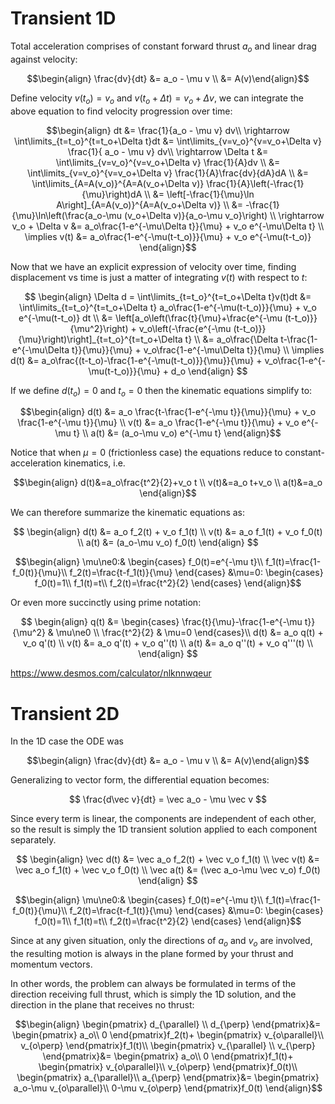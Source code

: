 # Transient 1D

Total acceleration comprises of constant forward thrust $a_o$ and linear drag against velocity:

$$\begin{align}
\frac{dv}{dt} 
&= a_o - \mu v \\
&= A(v)\end{align}$$

Define velocity $v(t_o)=v_o$ and $v(t_o+\Delta t)=v_o+\Delta v$, we can integrate the above equation to find velocity progression over time:

$$\begin{align}
dt &= \frac{1}{a_o - \mu v} dv\\
\rightarrow \int\limits_{t=t_o}^{t=t_o+\Delta t}dt
&= \int\limits_{v=v_o}^{v=v_o+\Delta v} \frac{1}{ a_o - \mu v} dv\\
\rightarrow \Delta t
&= \int\limits_{v=v_o}^{v=v_o+\Delta v} \frac{1}{A}dv \\
&= \int\limits_{v=v_o}^{v=v_o+\Delta v} \frac{1}{A}\frac{dv}{dA}dA \\
&= \int\limits_{A=A(v_o)}^{A=A(v_o+\Delta v)} \frac{1}{A}\left(-\frac{1}{\mu}\right)dA \\
&= \left[-\frac{1}{\mu}\ln A\right]_{A=A(v_o)}^{A=A(v_o+\Delta v)} \\
&= -\frac{1}{\mu}\ln\left(\frac{a_o-\mu (v_o+\Delta v)}{a_o-\mu v_o}\right) \\
\rightarrow v_o + \Delta v
&= a_o\frac{1-e^{-\mu\Delta t}}{\mu} + v_o e^{-\mu\Delta t} \\
\implies v(t)
&= a_o\frac{1-e^{-\mu(t-t_o)}}{\mu} + v_o e^{-\mu(t-t_o)} 
\end{align}$$

Now that we have an explicit expression of velocity over time, finding displacement vs time is just a matter of integrating $v(t)$ with respect to $t$:

$$
\begin{align}
\Delta d 
= \int\limits_{t=t_o}^{t=t_o+\Delta t}v(t)dt 
&= \int\limits_{t=t_o}^{t=t_o+\Delta t} a_o\frac{1-e^{-\mu(t-t_o)}}{\mu} + v_o e^{-\mu(t-t_o)} dt \\
&= \left[a_o\left(\frac{t}{\mu}+\frac{e^{-\mu (t-t_o)}}{\mu^2}\right) + v_o\left(-\frac{e^{-\mu (t-t_o)}}{\mu}\right)\right]_{t=t_o}^{t=t_o+\Delta t} \\
&= a_o\frac{\Delta t-\frac{1-e^{-\mu\Delta t}}{\mu}}{\mu} + v_o\frac{1-e^{-\mu\Delta t}}{\mu} \\
\implies d(t) 
&= a_o\frac{(t-t_o)-\frac{1-e^{-\mu(t-t_o)}}{\mu}}{\mu} + v_o\frac{1-e^{-\mu(t-t_o)}}{\mu} + d_o
\end{align}
$$

If we define $d(t_o)=0$ and $t_o=0$ then the kinematic equations simplify to:

$$\begin{align}
d(t) &= a_o \frac{t-\frac{1-e^{-\mu t}}{\mu}}{\mu} + v_o \frac{1-e^{-\mu t}}{\mu} \\
v(t) &= a_o \frac{1-e^{-\mu t}}{\mu} + v_o e^{-\mu t} \\
a(t) &= (a_o-\mu v_o) e^{-\mu t} 
\end{align}$$

Notice that when $\mu=0$ (frictionless case) the equations reduce to constant-acceleration kinematics, i.e. 

$$\begin{align}
d(t)&=a_o\frac{t^2}{2}+v_o t \\ 
v(t)&=a_o t+v_o \\ 
a(t)&=a_o
\end{align}$$

We can therefore summarize the kinematic equations as:

$$
\begin{align}
d(t) &= a_o f_2(t) + v_o f_1(t) \\
v(t) &= a_o f_1(t) + v_o f_0(t) \\
a(t) &= (a_o-\mu v_o) f_0(t)
\end{align}
$$

$$\begin{align}
\mu\ne0:&
\begin{cases}
f_0(t)=e^{-\mu t}\\
f_1(t)=\frac{1-f_0(t)}{\mu}\\
f_2(t)=\frac{t-f_1(t)}{\mu}
\end{cases}
&\mu=0:
\begin{cases}
f_0(t)=1\\
f_1(t)=t\\
f_2(t)=\frac{t^2}{2}
\end{cases}
\end{align}$$

Or even more succinctly using prime notation:

$$
\begin{align}
q(t) &=
\begin{cases}
\frac{t}{\mu}-\frac{1-e^{-\mu t}}{\mu^2} & \mu\ne0 \\
\frac{t^2}{2} & \mu=0
\end{cases}\\
d(t) &= a_o q(t) + v_o q'(t) \\
v(t) &= a_o q'(t) + v_o q''(t) \\
a(t) &= a_o q''(t) + v_o q'''(t) \\
\end{align}
$$


https://www.desmos.com/calculator/nlknnwqeur

# Transient 2D

In the 1D case the ODE was

$$\begin{align}
\frac{dv}{dt} 
&= a_o - \mu v \\
&= A(v)\end{align}$$

Generalizing to vector form, the differential equation becomes:

$$ \frac{d\vec v}{dt} = \vec a_o - \mu \vec v $$

Since every term is linear, the components are independent of each other, so the result is simply the 1D transient solution applied to each component separately.

$$
\begin{align}
\vec d(t) &= \vec a_o f_2(t) + \vec v_o f_1(t) \\
\vec v(t) &= \vec a_o f_1(t) + \vec v_o f_0(t) \\
\vec a(t) &= (\vec a_o-\mu \vec v_o) f_0(t)
\end{align}
$$

$$\begin{align}
\mu\ne0:&
\begin{cases}
f_0(t)=e^{-\mu t}\\
f_1(t)=\frac{1-f_0(t)}{\mu}\\
f_2(t)=\frac{t-f_1(t)}{\mu}
\end{cases}
&\mu=0:
\begin{cases}
f_0(t)=1\\
f_1(t)=t\\
f_2(t)=\frac{t^2}{2}
\end{cases}
\end{align}$$

Since at any given situation, only the directions of $a_o$ and $v_o$ are involved, the resulting motion is always in the plane formed by your thrust and momentum vectors.

In other words, the problem can always be formulated in terms of the direction receiving full thrust, which is simply the 1D solution, and the direction in the plane that receives no thrust:

$$\begin{align}
\begin{pmatrix}
d_{\parallel} \\
d_{\perp}
\end{pmatrix}&=
\begin{pmatrix}
a_o\\
0
\end{pmatrix}f_2(t)+
\begin{pmatrix}
v_{o\parallel}\\
v_{o\perp}
\end{pmatrix}f_1(t)\\
\begin{pmatrix}
v_{\parallel} \\
v_{\perp}
\end{pmatrix}&=
\begin{pmatrix}
a_o\\
0
\end{pmatrix}f_1(t)+
\begin{pmatrix}
v_{o\parallel}\\
v_{o\perp}
\end{pmatrix}f_0(t)\\
\begin{pmatrix}
a_{\parallel}\\
a_{\perp}
\end{pmatrix}&=
\begin{pmatrix}
a_o-\mu v_{o\parallel}\\
0-\mu v_{o\perp}
\end{pmatrix}f_0(t)
\end{align}$$
